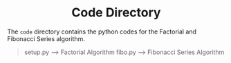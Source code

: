 <h1 align="center">
	Code Directory
</h1>

The `code` directory contains the python codes for the Factorial and Fibonacci Series algorithm.
> setup.py --> Factorial Algorithm
> fibo.py --> Fibonacci Series Algorithm